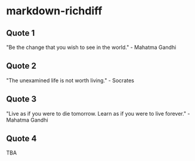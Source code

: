 # markdown-richdiff

## Quote 1
"Be the change that you wish to see in the world." - Mahatma Gandhi

## Quote 2
"The unexamined life is not worth living." - Socrates

## Quote 3
"Live as if you were to die tomorrow. Learn as if you were to live forever." - Mahatma Gandhi

## Quote 4
TBA
